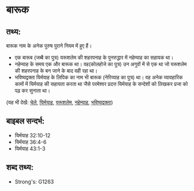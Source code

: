 # बारूक #

## तथ्य: ##

बारूक नाम के अनेक पुरुष पुराने नियम में हुए हैं।

* एक बारूब (जब्बै का पुत्र) यरूशलेम की शहरपनाह के पुनरुद्धार में नहेम्याह का सहायक था। 
* नहेम्याह के समय एक और बारूक था। वह(कोलहोजे का पुत्र) उन अगुवों में से एक था जो यरूशलेम की शहरपनाह के बन जाने के बाद वही रहा था।
* भविष्यद्वक्ता यिर्मयाह के लिपिक का नाम भी बारूक (नेरिय्याह का पुत्र) था। वह अनेक व्यावहारिक कामों में यिर्मयाह की सहायता करता था जैसे परमेश्वर प्रदत्त यिर्मयाह के सन्देशों को लिखकर प्रजा को पढ़ कर सुनाता था।

(यह भी देखें: [चेले](../disciple.md), [यिर्मयाह](../jeremiah.md), [यरूशलेम](../jerusalem.md), [नहेम्याह](../nehemiah.md), [भविष्यद्वक्ता](../prophet.md))

## बाइबल सन्दर्भ: ##

* यिर्मयाह 32:10-12
* यिर्मयाह 36:4-6
* यिर्मयाह 43:1-3

## शब्द तथ्य: ##

* Strong's: G1263
